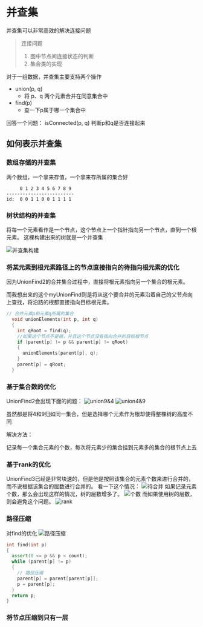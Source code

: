 # 并查集
并查集可以非常高效的解决连接问题

> 连接问题
> 1. 图中节点间连接状态的判断
> 2. 集合类的实现

对于一组数据，并查集主要支持两个操作
 - union(p, q)
   - 将 p、q 两个元素合并在同意集合中
 - find(p)
   - 查一下p属于哪一个集合中

回答一个问题：
isConnected(p, q)  判断p和q是否连接起来

## 如何表示并查集

### 数组存储的并查集
两个数组，一个拿来存值，一个拿来存所属的集合好
```
     0 1 2 3 4 5 6 7 8 9
-------------------------
id:  0 0 1 1 0 0 1 1 1 1
```

### 树状结构的并查集
将每一个元素看作是一个节点，这个节点上一个指针指向另一个节点，直到一个根元素。
这棵构建出来的树就是一个并查集

![并查集构建](./IMG/UnionFind2.gif)

### 将某元素到根元素路径上的节点直接指向的待指向根元素的优化
因为UnionFind2的合并集合过程中，直接将根元素指向另一个集合的根元素。

而我想出来的这个myUnionFind则是将从这个要合并的元素沿着自己的父节点向上查找，将沿路的根都直接指向目标根元素。
```cpp
// 合并元素p和元素q所属的集合
  void unionElements(int p, int q)
  {
    int qRoot = find(q);
    //如果这个节点不是根，并且这个节点没有指向合并的目标根节点
    if (parent[p] != p && parent[p] != qRoot)
    {
      unionElements(parent[p], q);
    }
    parent[p] = qRoot;
  }
```

### 基于集合数的优化
UnionFind2会出现下面的问题：
![union9&4](./IMG/union9&4.png)
![union4&9](./IMG/union4&9.png)

虽然都是将4和9归如同一集合，但是选择哪个元素作为根却使得整棵树的高度不同

解决方法：

记录每一个集合元素的个数，每次将元素少的集合挂到元素多的集合的根节点上去


### 基于rank的优化

UnionFind3已经是非常块速的，但是他是按照该集合的元素个数来进行合并的，而不说根据该集合的层数进行合并的。
看一下这个情况：
![待合并](./IMG/waitMerge.png)
如果记录元素个数，那么会出现这样的情况，树的层数增多了。
![个数](./IMG/numberJudge.png)
而如果使用树的层数，则会避免这个问题。
![rank](./IMG/rankJudeg.png)


### 路径压缩 
对find的优化
![路径压缩](IMG/passCompress.gif)

```cpp
int find(int p)
{
  assert(0 <= p && p < count);
  while (parent[p] != p)
  {
    // 路径压缩
    parent[p] = parent[parent[p]];
    p = parent[p];
  }
  return p;
}
```

### 将节点压缩到只有一层
